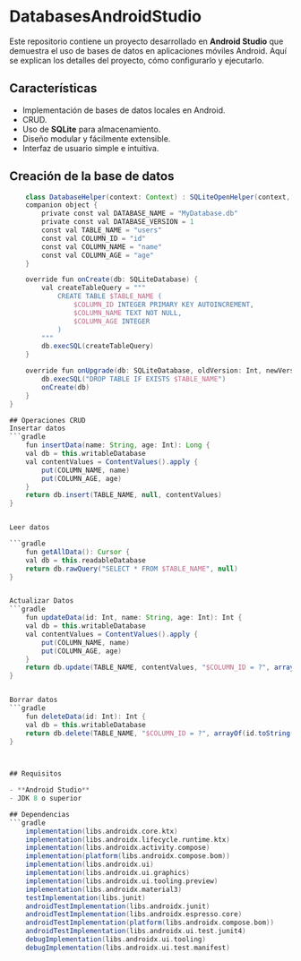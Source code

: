 # DatabasesAndroidStudio

Este repositorio contiene un proyecto desarrollado en **Android Studio** que demuestra el uso de bases de datos en aplicaciones móviles Android. Aquí se explican los detalles del proyecto, cómo configurarlo y ejecutarlo.

## Características

- Implementación de bases de datos locales en Android.
- CRUD.
- Uso de **SQLite** para almacenamiento.
- Diseño modular y fácilmente extensible.
- Interfaz de usuario simple e intuitiva.

## Creación de la base de datos
```gradle
    class DatabaseHelper(context: Context) : SQLiteOpenHelper(context, DATABASE_NAME, null, DATABASE_VERSION) {
    companion object {
        private const val DATABASE_NAME = "MyDatabase.db"
        private const val DATABASE_VERSION = 1
        const val TABLE_NAME = "users"
        const val COLUMN_ID = "id"
        const val COLUMN_NAME = "name"
        const val COLUMN_AGE = "age"
    }

    override fun onCreate(db: SQLiteDatabase) {
        val createTableQuery = """
            CREATE TABLE $TABLE_NAME (
                $COLUMN_ID INTEGER PRIMARY KEY AUTOINCREMENT,
                $COLUMN_NAME TEXT NOT NULL,
                $COLUMN_AGE INTEGER
            )
        """
        db.execSQL(createTableQuery)
    }

    override fun onUpgrade(db: SQLiteDatabase, oldVersion: Int, newVersion: Int) {
        db.execSQL("DROP TABLE IF EXISTS $TABLE_NAME")
        onCreate(db)
    }
}

## Operaciones CRUD
Insertar datos
```gradle
    fun insertData(name: String, age: Int): Long {
    val db = this.writableDatabase
    val contentValues = ContentValues().apply {
        put(COLUMN_NAME, name)
        put(COLUMN_AGE, age)
    }
    return db.insert(TABLE_NAME, null, contentValues)
}


Leer datos

```gradle
    fun getAllData(): Cursor {
    val db = this.readableDatabase
    return db.rawQuery("SELECT * FROM $TABLE_NAME", null)
}


Actualizar Datos
```gradle
    fun updateData(id: Int, name: String, age: Int): Int {
    val db = this.writableDatabase
    val contentValues = ContentValues().apply {
        put(COLUMN_NAME, name)
        put(COLUMN_AGE, age)
    }
    return db.update(TABLE_NAME, contentValues, "$COLUMN_ID = ?", arrayOf(id.toString()))
}


Borrar datos
```gradle
    fun deleteData(id: Int): Int {
    val db = this.writableDatabase
    return db.delete(TABLE_NAME, "$COLUMN_ID = ?", arrayOf(id.toString()))
}


   
## Requisitos

- **Android Studio** 
- JDK 8 o superior

## Dependencias
```gradle
    implementation(libs.androidx.core.ktx)
    implementation(libs.androidx.lifecycle.runtime.ktx)
    implementation(libs.androidx.activity.compose)
    implementation(platform(libs.androidx.compose.bom))
    implementation(libs.androidx.ui)
    implementation(libs.androidx.ui.graphics)
    implementation(libs.androidx.ui.tooling.preview)
    implementation(libs.androidx.material3)
    testImplementation(libs.junit)
    androidTestImplementation(libs.androidx.junit)
    androidTestImplementation(libs.androidx.espresso.core)
    androidTestImplementation(platform(libs.androidx.compose.bom))
    androidTestImplementation(libs.androidx.ui.test.junit4)
    debugImplementation(libs.androidx.ui.tooling)
    debugImplementation(libs.androidx.ui.test.manifest)

